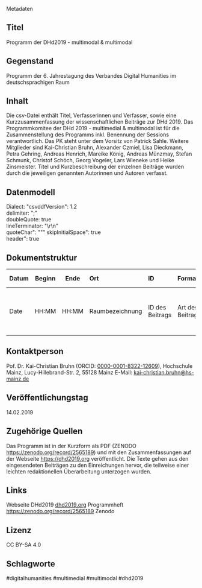 Metadaten

## Titel

Programm der DHd2019 - multimodal & multimodal

## Gegenstand

Programm der 6. Jahrestagung des Verbandes Digital Humanities im deutschsprachigen Raum

## Inhalt

Die csv-Datei enthält Titel, Verfasserinnen und Verfasser, sowie eine Kurzzusammenfassung der wissenschaftlichen Beiträge zur DHd 2019.
Das Programmkomitee der DHd 2019 - multimedial & multimodal ist für die Zusammenstellung des Programms inkl. Benennung der Sessions verantwortlich. Das PK steht unter dem Vorsitz von Patrick Sahle. Weitere Mitglieder sind Kai-Christian Bruhn, Alexander Czmiel, Lisa Dieckmann, Petra Gehring, Andreas Henrich, Mareike König, Andreas Münzmay, Stefan Schmunk, Christof Schöch, Georg Vogeler, Lars Wieneke und Heike Zinsmeister.
Titel und Kurzbeschreibung der einzelnen Beiträge wurden durch die jeweiligen genannten Autorinnen und Autoren verfasst. 

## Datenmodell

Dialect: "csvddfVersion": 1.2   
delimiter: ";"   
doubleQuote: true   
lineTerminator: "\\r\\n"    
quoteChar": """
skipInitialSpace": true   
header": true

## Dokumentstruktur

| Datum | Beginn | Ende  | Ort             | ID              | Format           | Titel_Session                                  | Chair                                            | Titel_Beitrag      | Autorin/Autor_1-10                                                              | Affilation_1-10                                       | Land_1-10                                  | Zusammenfassung                                                   |
| ----- | ------ | ----- | :-------------- | :-------------- | :--------------- | ---------------------------------------------- | ------------------------------------------------ | ------------------ | ------------------------------------------------------------------------------- | ----------------------------------------------------- | ------------------------------------------ | ----------------------------------------------------------------- |
| Date  | HH:MM  | HH:MM | Raumbezeichnung | ID des Beitrags | Art des Beitrags | Name der Session - nur bei Vorträge ausgefüllt | Chair der Session - nur bei Vorträgen ausgefüllt | Titel des Beitrags | Name der Autorin/des Autors (es werden bis zu sechs Autorinnen Autoren genannt) | Institutionlelle Zugehörigkeit der Autorin/des Autors | Land in dem die Institution beheimatet ist | Zusammenfassung des Beitrags wie von den Beitragenden eingereicht |

## Kontaktperson

Pof. Dr. Kai-Christian Bruhn (ORCID: [0000-0001-8322-12609](https://orcid.org/0000-0001-8322-12609)), Hochschule Mainz, Lucy-Hillebrand-Str. 2, 55128 Mainz
E-Mail: kai-christian.bruhn@hs-mainz.de

## Veröffentlichungstag

14.02.2019

## Zugehörige Quellen

Das Programm ist in der Kurzform als PDF (ZENODO https://zenodo.org/record/2565189) und mit den Zusammenfassungen auf der Webseite <https://dhd2019.org> veröffentlicht. Die Texte gehen aus den eingesendeten Beiträgen zu den Einreichungen hervor, die teilweise einer leichten redaktionellen Überarbeitung unterzogen wurden. 

## Links

Webseite DHd2019 [dhd2019.org](https://dhd2019.org/)
Programmheft https://zenodo.org/record/2565189 Zenodo

## Lizenz

CC BY-SA 4.0

## Schlagworte

\#digitalhumanities #multimedial #multimodal #dhd2019
